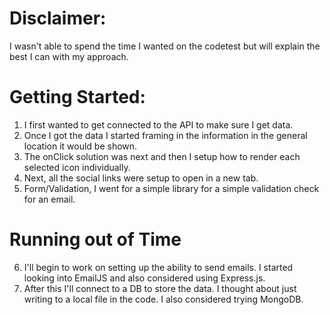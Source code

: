 # Disclaimer: 
I wasn't able to spend the time I wanted on the codetest but will explain the best I can with my approach. 
# Getting Started:
1. I first wanted to get connected to the API to make sure I get data. 
2. Once I got the data I started framing in the information in the general location it would be shown. 
3. The onClick solution was next and then I setup how to render each selected icon individually.
4. Next, all the social links were setup to open in a new tab.  
5. Form/Validation, I went for a simple library for a simple validation check for an email. 

# Running out of Time
6. I'll begin to work on setting up the ability to send emails. I started looking into EmailJS and also considered using Express.js. 
7. After this I'll connect to a DB to store the data. I thought about just writing to a local file in the code. I also considered trying MongoDB. 






